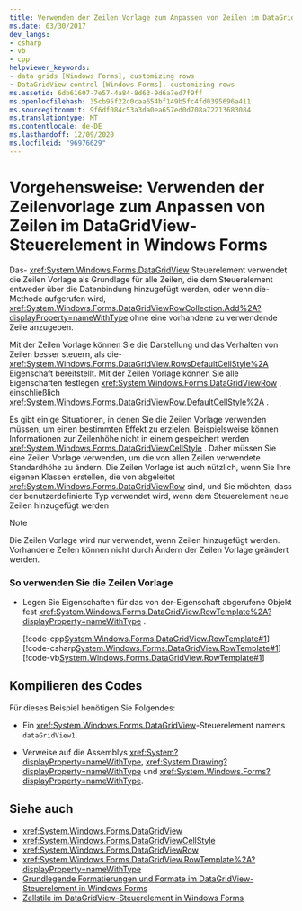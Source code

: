 ```yaml
---
title: Verwenden der Zeilen Vorlage zum Anpassen von Zeilen im DataGridView-Steuerelement
ms.date: 03/30/2017
dev_langs:
- csharp
- vb
- cpp
helpviewer_keywords:
- data grids [Windows Forms], customizing rows
- DataGridView control [Windows Forms], customizing rows
ms.assetid: 6db61607-7e57-4a84-8d63-9d6a7ed7f9ff
ms.openlocfilehash: 35cb95f22c0caa654bf149b5fc4fd0395696a411
ms.sourcegitcommit: 9f6df084c53a3da0ea657ed0d708a72213683084
ms.translationtype: MT
ms.contentlocale: de-DE
ms.lasthandoff: 12/09/2020
ms.locfileid: "96976629"
---
```

# <a name="how-to-use-the-row-template-to-customize-rows-in-the-windows-forms-datagridview-control"></a>Vorgehensweise: Verwenden der Zeilenvorlage zum Anpassen von Zeilen im DataGridView-Steuerelement in Windows Forms
Das- <xref:System.Windows.Forms.DataGridView> Steuerelement verwendet die Zeilen Vorlage als Grundlage für alle Zeilen, die dem Steuerelement entweder über die Datenbindung hinzugefügt werden, oder wenn die-Methode aufgerufen wird, <xref:System.Windows.Forms.DataGridViewRowCollection.Add%2A?displayProperty=nameWithType> ohne eine vorhandene zu verwendende Zeile anzugeben.  
  
 Mit der Zeilen Vorlage können Sie die Darstellung und das Verhalten von Zeilen besser steuern, als die- <xref:System.Windows.Forms.DataGridView.RowsDefaultCellStyle%2A> Eigenschaft bereitstellt. Mit der Zeilen Vorlage können Sie alle Eigenschaften festlegen <xref:System.Windows.Forms.DataGridViewRow> , einschließlich <xref:System.Windows.Forms.DataGridViewRow.DefaultCellStyle%2A> .  
  
 Es gibt einige Situationen, in denen Sie die Zeilen Vorlage verwenden müssen, um einen bestimmten Effekt zu erzielen. Beispielsweise können Informationen zur Zeilenhöhe nicht in einem gespeichert werden <xref:System.Windows.Forms.DataGridViewCellStyle> . Daher müssen Sie eine Zeilen Vorlage verwenden, um die von allen Zeilen verwendete Standardhöhe zu ändern. Die Zeilen Vorlage ist auch nützlich, wenn Sie Ihre eigenen Klassen erstellen, die von abgeleitet <xref:System.Windows.Forms.DataGridViewRow> sind, und Sie möchten, dass der benutzerdefinierte Typ verwendet wird, wenn dem Steuerelement neue Zeilen hinzugefügt werden  
  
> [!NOTE]
> Die Zeilen Vorlage wird nur verwendet, wenn Zeilen hinzugefügt werden. Vorhandene Zeilen können nicht durch Ändern der Zeilen Vorlage geändert werden.  
  
### <a name="to-use-the-row-template"></a>So verwenden Sie die Zeilen Vorlage  
  
- Legen Sie Eigenschaften für das von der-Eigenschaft abgerufene Objekt fest <xref:System.Windows.Forms.DataGridView.RowTemplate%2A?displayProperty=nameWithType> .  
  
     [!code-cpp[System.Windows.Forms.DataGridView.RowTemplate#1](~/samples/snippets/cpp/VS_Snippets_Winforms/System.Windows.Forms.DataGridView.RowTemplate/CPP/datagridviewrowtemplate.cpp#1)]
     [!code-csharp[System.Windows.Forms.DataGridView.RowTemplate#1](~/samples/snippets/csharp/VS_Snippets_Winforms/System.Windows.Forms.DataGridView.RowTemplate/CS/datagridviewrowtemplate.cs#1)]
     [!code-vb[System.Windows.Forms.DataGridView.RowTemplate#1](~/samples/snippets/visualbasic/VS_Snippets_Winforms/System.Windows.Forms.DataGridView.RowTemplate/VB/datagridviewrowtemplate.vb#1)]  
  
## <a name="compiling-the-code"></a>Kompilieren des Codes  
 Für dieses Beispiel benötigen Sie Folgendes:  
  
- Ein <xref:System.Windows.Forms.DataGridView>-Steuerelement namens `dataGridView1`.  
  
- Verweise auf die Assemblys <xref:System?displayProperty=nameWithType>, <xref:System.Drawing?displayProperty=nameWithType> und <xref:System.Windows.Forms?displayProperty=nameWithType>.  
  
## <a name="see-also"></a>Siehe auch

- <xref:System.Windows.Forms.DataGridView>
- <xref:System.Windows.Forms.DataGridViewCellStyle>
- <xref:System.Windows.Forms.DataGridViewRow>
- <xref:System.Windows.Forms.DataGridView.RowTemplate%2A?displayProperty=nameWithType>
- [Grundlegende Formatierungen und Formate im DataGridView-Steuerelement in Windows Forms](basic-formatting-and-styling-in-the-windows-forms-datagridview-control.md)
- [Zellstile im DataGridView-Steuerelement in Windows Forms](cell-styles-in-the-windows-forms-datagridview-control.md)
